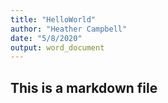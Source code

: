 ```yaml
---
title: "HelloWorld"
author: "Heather Campbell"
date: "5/8/2020"
output: word_document
---
```


## This is a markdown file
